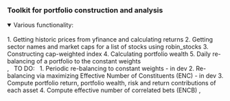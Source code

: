 ### Toolkit for portfolio construction and analysis
<details open>
<summary>Various functionality:</summary>
<br>
1. Getting historic prices from yfinance and calculating returns
2. Getting sector names and market caps for a list of stocks using robin_stocks
3. Constructing cap-weighted index
4. Calculating portfolio wealth
5. Daily re-balancing of a portfolio to the constant weights <br>
,
&nbsp;
TO DO:
&nbsp;
1. Periodic re-balancing to constant weights -  in dev
2. Re-balancing via maximizing Effective Number of Constituents (ENC) - in dev
3. Compute portfolio return, portfolio wealth, risk and return contributions of each asset
4. Compute effective number of correlated bets (ENCB)
,
</details>
